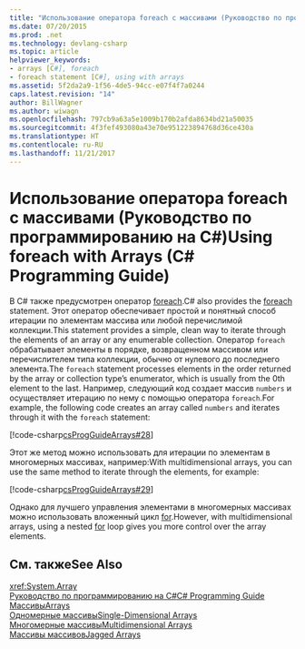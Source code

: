 ```yaml
---
title: "Использование оператора foreach с массивами (Руководство по программированию на C#)"
ms.date: 07/20/2015
ms.prod: .net
ms.technology: devlang-csharp
ms.topic: article
helpviewer_keywords:
- arrays [C#], foreach
- foreach statement [C#], using with arrays
ms.assetid: 5f2da2a9-1f56-4de5-94cc-e07f4f7a0244
caps.latest.revision: "14"
author: BillWagner
ms.author: wiwagn
ms.openlocfilehash: 797cb9a63a5e1009b170b2afda8634bd21a50035
ms.sourcegitcommit: 4f3fef493080a43e70e951223894768d36ce430a
ms.translationtype: HT
ms.contentlocale: ru-RU
ms.lasthandoff: 11/21/2017
---
```

# <a name="using-foreach-with-arrays-c-programming-guide"></a><span data-ttu-id="bc092-102">Использование оператора foreach с массивами (Руководство по программированию на C#)</span><span class="sxs-lookup"><span data-stu-id="bc092-102">Using foreach with Arrays (C# Programming Guide)</span></span>
<span data-ttu-id="bc092-103">В C# также предусмотрен оператор [foreach](../../../csharp/language-reference/keywords/foreach-in.md).</span><span class="sxs-lookup"><span data-stu-id="bc092-103">C# also provides the [foreach](../../../csharp/language-reference/keywords/foreach-in.md) statement.</span></span> <span data-ttu-id="bc092-104">Этот оператор обеспечивает простой и понятный способ итерации по элементам массива или любой перечислимой коллекции.</span><span class="sxs-lookup"><span data-stu-id="bc092-104">This statement provides a simple, clean way to iterate through the elements of an array or any enumerable collection.</span></span> <span data-ttu-id="bc092-105">Оператор `foreach` обрабатывает элементы в порядке, возвращенном массивом или перечислителем типа коллекции, обычно от нулевого до последнего элемента.</span><span class="sxs-lookup"><span data-stu-id="bc092-105">The `foreach` statement processes elements in the order returned by the array or collection type’s enumerator, which is usually from the 0th element to the last.</span></span> <span data-ttu-id="bc092-106">Например, следующий код создает массив `numbers` и осуществляет итерацию по нему с помощью оператора `foreach`.</span><span class="sxs-lookup"><span data-stu-id="bc092-106">For example, the following code creates an array called `numbers` and iterates through it with the `foreach` statement:</span></span>  
  
 [!code-csharp[csProgGuideArrays#28](../../../csharp/programming-guide/arrays/codesnippet/CSharp/using-foreach-with-arrays_1.cs)]  
  
 <span data-ttu-id="bc092-107">Этот же метод можно использовать для итерации по элементам в многомерных массивах, например:</span><span class="sxs-lookup"><span data-stu-id="bc092-107">With multidimensional arrays, you can use the same method to iterate through the elements, for example:</span></span>  
  
 [!code-csharp[csProgGuideArrays#29](../../../csharp/programming-guide/arrays/codesnippet/CSharp/using-foreach-with-arrays_2.cs)]  
  
 <span data-ttu-id="bc092-108">Однако для лучшего управления элементами в многомерных массивах можно использовать вложенный цикл [for](../../../csharp/language-reference/keywords/for.md).</span><span class="sxs-lookup"><span data-stu-id="bc092-108">However, with multidimensional arrays, using a nested [for](../../../csharp/language-reference/keywords/for.md) loop gives you more control over the array elements.</span></span>  
  
## <a name="see-also"></a><span data-ttu-id="bc092-109">См. также</span><span class="sxs-lookup"><span data-stu-id="bc092-109">See Also</span></span>  
 <xref:System.Array>  
 [<span data-ttu-id="bc092-110">Руководство по программированию на C#</span><span class="sxs-lookup"><span data-stu-id="bc092-110">C# Programming Guide</span></span>](../../../csharp/programming-guide/index.md)  
 [<span data-ttu-id="bc092-111">Массивы</span><span class="sxs-lookup"><span data-stu-id="bc092-111">Arrays</span></span>](../../../csharp/programming-guide/arrays/index.md)  
 [<span data-ttu-id="bc092-112">Одномерные массивы</span><span class="sxs-lookup"><span data-stu-id="bc092-112">Single-Dimensional Arrays</span></span>](../../../csharp/programming-guide/arrays/single-dimensional-arrays.md)  
 [<span data-ttu-id="bc092-113">Многомерные массивы</span><span class="sxs-lookup"><span data-stu-id="bc092-113">Multidimensional Arrays</span></span>](../../../csharp/programming-guide/arrays/multidimensional-arrays.md)  
 [<span data-ttu-id="bc092-114">Массивы массивов</span><span class="sxs-lookup"><span data-stu-id="bc092-114">Jagged Arrays</span></span>](../../../csharp/programming-guide/arrays/jagged-arrays.md)

